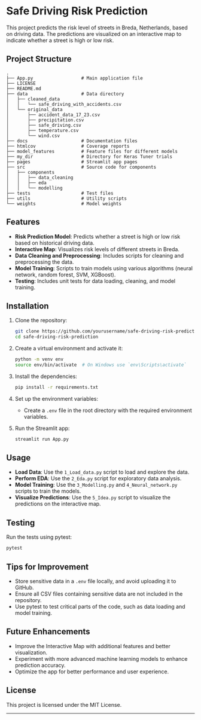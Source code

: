 

# Safe Driving Risk Prediction

This project predicts the risk level of streets in Breda, Netherlands, based on driving data. The predictions are visualized on an interactive map to indicate whether a street is high or low risk.

## Project Structure

```
.
├── App.py                  # Main application file
├── LICENSE
├── README.md
├── data                    # Data directory
│   ├── cleaned_data
│   │   └── safe_driving_with_accidents.csv
│   └── original_data
│       ├── accident_data_17_23.csv
│       ├── precipitation.csv
│       ├── safe_driving.csv
│       ├── temperature.csv
│       └── wind.csv
├── docs                    # Documentation files
├── htmlcov                 # Coverage reports
├── model_features          # Feature files for different models
├── my_dir                  # Directory for Keras Tuner trials
├── pages                   # Streamlit app pages
├── src                     # Source code for components
│   ├── components
│   │   ├── data_cleaning
│   │   ├── eda
│   │   └── modelling
├── tests                   # Test files
├── utils                   # Utility scripts
└── weights                 # Model weights
```

## Features

- **Risk Prediction Model**: Predicts whether a street is high or low risk based on historical driving data.
- **Interactive Map**: Visualizes risk levels of different streets in Breda.
- **Data Cleaning and Preprocessing**: Includes scripts for cleaning and preprocessing the data.
- **Model Training**: Scripts to train models using various algorithms (neural network, random forest, SVM, XGBoost).
- **Testing**: Includes unit tests for data loading, cleaning, and model training.

## Installation

1. Clone the repository:
    ```bash
    git clone https://github.com/yourusername/safe-driving-risk-prediction.git
    cd safe-driving-risk-prediction
    ```

2. Create a virtual environment and activate it:
    ```bash
    python -m venv env
    source env/bin/activate  # On Windows use `env\Scripts\activate`
    ```

3. Install the dependencies:
    ```bash
    pip install -r requirements.txt
    ```

4. Set up the environment variables:
    - Create a `.env` file in the root directory with the required environment variables.

5. Run the Streamlit app:
    ```bash
    streamlit run App.py
    ```

## Usage

- **Load Data**: Use the `1_Load_data.py` script to load and explore the data.
- **Perform EDA**: Use the `2_Eda.py` script for exploratory data analysis.
- **Model Training**: Use the `3_Modelling.py` and `4_Neural_network.py` scripts to train the models.
- **Visualize Predictions**: Use the `5_Idea.py` script to visualize the predictions on the interactive map.

## Testing

Run the tests using pytest:
```bash
pytest
```

## Tips for Improvement

- Store sensitive data in a `.env` file locally, and avoid uploading it to GitHub.
- Ensure all CSV files containing sensitive data are not included in the repository.
- Use pytest to test critical parts of the code, such as data loading and model training.

## Future Enhancements

- Improve the Interactive Map with additional features and better visualization.
- Experiment with more advanced machine learning models to enhance prediction accuracy.
- Optimize the app for better performance and user experience.

## License

This project is licensed under the MIT License.

---

